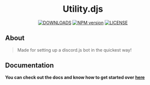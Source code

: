 <h1 align="center">Utility.djs</h1>
<div align="center">
  <a href="https://www.npmjs.com/package/utility.djs"><img src="https://img.shields.io/npm/dt/utility.djs.svg?maxAge=3600" alt="DOWNLOADS"></a>
  <a href="https://www.npmjs.com/package/utility.djs"><img src="https://img.shields.io/npm/v/utility.djs.svg?maxAge=3600" alt="NPM version" /></a>
  <a href="https://opensource.org/licenses/MIT"><img src="https://img.shields.io/badge/License-MIT-red.svg" alt="LICENSE"></a>
</div>

## About

> Made for setting up a discord.js bot in the quickest way!

## Documentation

<b>You can check out the docs and know how to get started over [here](https://utilitydjsdocs.vercel.app/)</b>
